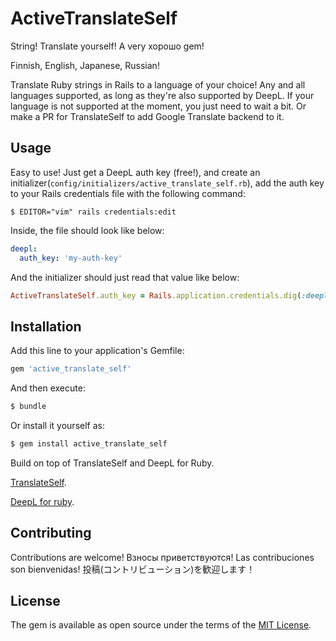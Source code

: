 # ActiveTranslateSelf

String! Translate yourself! A very хорошо gem!

Finnish, English, Japanese, Russian! 

Translate Ruby strings in Rails to a language of your choice!
Any and all languages supported, as long as they're also supported by DeepL. If your language is not supported at the moment, you just need to wait a bit. Or make a PR for TranslateSelf to add Google Translate backend to it. 

## Usage
Easy to use! 
Just get a DeepL auth key (free!), and create an initializer(`config/initializers/active_translate_self.rb`), add the auth key to your Rails credentials file with the following command:
```shell
$ EDITOR="vim" rails credentials:edit
```

Inside, the file should look like below:

```yml
deepl:
  auth_key: 'my-auth-key'
```

And the initializer should just read that value like below:

```ruby
ActiveTranslateSelf.auth_key = Rails.application.credentials.dig(:deepl, :auth_key)
```

## Installation
Add this line to your application's Gemfile:

```ruby
gem 'active_translate_self'
```

And then execute:
```bash
$ bundle
```

Or install it yourself as:
```bash
$ gem install active_translate_self
```

Build on top of TranslateSelf and DeepL for Ruby. 

[TranslateSelf](https://github.com/sampokuokkanen/translate_self).

[DeepL for ruby](https://github.com/wikiti/deepl-rb).


## Contributing
Contributions are welcome!
Взносы приветствуются! Las contribuciones son bienvenidas! 投稿(コントリビューション)を歓迎します！

## License
The gem is available as open source under the terms of the [MIT License](https://opensource.org/licenses/MIT).
